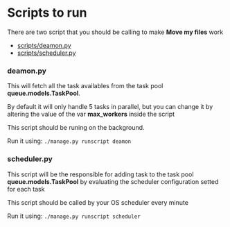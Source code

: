 # Scripts to run
There are two script that you should be calling to make **Move my files** work

* [scripts/deamon.py](#deamonpy)
* [scripts/scheduler.py](#schedulerpy)

### deamon.py
This will fetch all the task availables from the task pool 
**queue.models.TaskPool**.

By default it will only handle 5 tasks in parallel, but you can change it by
altering the value of the var **max_workers** inside the script

This script should be runing on the background.

Run it using: `./manage.py runscript deamon`

### scheduler.py
This script will be the responsible for adding task to the task pool 
**queue.models.TaskPool** by evaluating the scheduler configuration setted for
each task

This script should be called by your OS scheduler every minute

Run it using: `./manage.py runscript scheduler` 